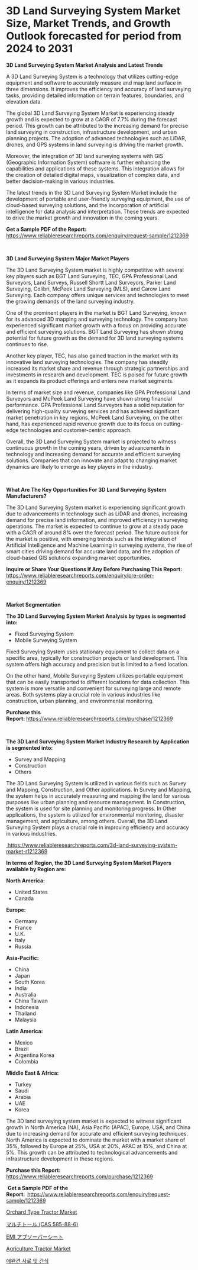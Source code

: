 <p><h1>3D Land Surveying System Market Size, Market Trends, and Growth Outlook forecasted for period from 2024 to 2031</h1></p><p><strong>3D Land Surveying System Market Analysis and Latest Trends</strong></p>
<p><p>A 3D Land Surveying System is a technology that utilizes cutting-edge equipment and software to accurately measure and map land surface in three dimensions. It improves the efficiency and accuracy of land surveying tasks, providing detailed information on terrain features, boundaries, and elevation data.</p><p>The global 3D Land Surveying System Market is experiencing steady growth and is expected to grow at a CAGR of 7.7% during the forecast period. This growth can be attributed to the increasing demand for precise land surveying in construction, infrastructure development, and urban planning projects. The adoption of advanced technologies such as LiDAR, drones, and GPS systems in land surveying is driving the market growth. </p><p>Moreover, the integration of 3D land surveying systems with GIS (Geographic Information System) software is further enhancing the capabilities and applications of these systems. This integration allows for the creation of detailed digital maps, visualization of complex data, and better decision-making in various industries.</p><p>The latest trends in the 3D Land Surveying System Market include the development of portable and user-friendly surveying equipment, the use of cloud-based surveying solutions, and the incorporation of artificial intelligence for data analysis and interpretation. These trends are expected to drive the market growth and innovation in the coming years.</p></p>
<p><strong>Get a Sample PDF of the Report:&nbsp;</strong> <a href="https://www.reliableresearchreports.com/enquiry/request-sample/1212369">https://www.reliableresearchreports.com/enquiry/request-sample/1212369</a></p>
<p>&nbsp;</p>
<p><strong>3D Land Surveying System Major Market Players</strong></p>
<p><p>The 3D Land Surveying System market is highly competitive with several key players such as BGT Land Surveying, TEC, GPA Professional Land Surveyors, Land Surveys, Russell Shortt Land Surveyors, Parker Land Surveying, Colibri, McPeek Land Surveying (MLS), and Carow Land Surveying. Each company offers unique services and technologies to meet the growing demands of the land surveying industry.</p><p>One of the prominent players in the market is BGT Land Surveying, known for its advanced 3D mapping and surveying technology. The company has experienced significant market growth with a focus on providing accurate and efficient surveying solutions. BGT Land Surveying has shown strong potential for future growth as the demand for 3D land surveying systems continues to rise.</p><p>Another key player, TEC, has also gained traction in the market with its innovative land surveying technologies. The company has steadily increased its market share and revenue through strategic partnerships and investments in research and development. TEC is poised for future growth as it expands its product offerings and enters new market segments.</p><p>In terms of market size and revenue, companies like GPA Professional Land Surveyors and McPeek Land Surveying have shown strong financial performance. GPA Professional Land Surveyors has a solid reputation for delivering high-quality surveying services and has achieved significant market penetration in key regions. McPeek Land Surveying, on the other hand, has experienced rapid revenue growth due to its focus on cutting-edge technologies and customer-centric approach.</p><p>Overall, the 3D Land Surveying System market is projected to witness continuous growth in the coming years, driven by advancements in technology and increasing demand for accurate and efficient surveying solutions. Companies that can innovate and adapt to changing market dynamics are likely to emerge as key players in the industry.</p></p>
<p>&nbsp;</p>
<p><strong>What Are The Key Opportunities For 3D Land Surveying System Manufacturers?</strong></p>
<p><p>The 3D Land Surveying System market is experiencing significant growth due to advancements in technology such as LiDAR and drones, increasing demand for precise land information, and improved efficiency in surveying operations. The market is expected to continue to grow at a steady pace with a CAGR of around 8% over the forecast period. The future outlook for the market is positive, with emerging trends such as the integration of Artificial Intelligence and Machine Learning in surveying systems, the rise of smart cities driving demand for accurate land data, and the adoption of cloud-based GIS solutions expanding market opportunities.</p></p>
<p><strong>Inquire or Share Your Questions If Any Before Purchasing This Report:</strong> <a href="https://www.reliableresearchreports.com/enquiry/pre-order-enquiry/1212369">https://www.reliableresearchreports.com/enquiry/pre-order-enquiry/1212369</a></p>
<p>&nbsp;</p>
<p><strong>Market Segmentation</strong></p>
<p><strong>The 3D Land Surveying System Market Analysis by types is segmented into:</strong></p>
<p><ul><li>Fixed Surveying System</li><li>Mobile Surveying System</li></ul></p>
<p><p>Fixed Surveying System uses stationary equipment to collect data on a specific area, typically for construction projects or land development. This system offers high accuracy and precision but is limited to a fixed location. </p><p>On the other hand, Mobile Surveying System utilizes portable equipment that can be easily transported to different locations for data collection. This system is more versatile and convenient for surveying large and remote areas. Both systems play a crucial role in various industries like construction, urban planning, and environmental monitoring.</p></p>
<p><strong>Purchase this Report:&nbsp;</strong><a href="https://www.reliableresearchreports.com/purchase/1212369">https://www.reliableresearchreports.com/purchase/1212369</a></p>
<p>&nbsp;</p>
<p><strong>The 3D Land Surveying System Market Industry Research by Application is segmented into:</strong></p>
<p><ul><li>Survey and Mapping</li><li>Construction</li><li>Others</li></ul></p>
<p><p>The 3D Land Surveying System is utilized in various fields such as Survey and Mapping, Construction, and Other applications. In Survey and Mapping, the system helps in accurately measuring and mapping the land for various purposes like urban planning and resource management. In Construction, the system is used for site planning and monitoring progress. In Other applications, the system is utilized for environmental monitoring, disaster management, and agriculture, among others. Overall, the 3D Land Surveying System plays a crucial role in improving efficiency and accuracy in various industries.</p></p>
<p><a href="https://www.reliableresearchreports.com/3d-land-surveying-system-market-r1212369">&nbsp;https://www.reliableresearchreports.com/3d-land-surveying-system-market-r1212369</a></p>
<p><strong>In terms of Region, the 3D Land Surveying System Market Players available by Region are:</strong></p>
<p>
    <p> <strong> North America: </strong>
        <ul>
            <li>United States</li>
            <li>Canada</li>
        </ul>
        </p> 
    <p> <strong> Europe: </strong>
        <ul>
            <li>Germany</li>
            <li>France</li>
            <li>U.K.</li>
            <li>Italy</li>
            <li>Russia</li>
        </ul>
        </p> 
    <p> <strong> Asia-Pacific: </strong>
        <ul>
            <li>China</li>
            <li>Japan</li>
            <li>South Korea</li>
            <li>India</li>
            <li>Australia</li>
            <li>China Taiwan</li>
            <li>Indonesia</li>
            <li>Thailand</li>
            <li>Malaysia</li>
        </ul>
        </p> 
    <p> <strong> Latin America: </strong>
        <ul>
            <li>Mexico</li>
            <li>Brazil</li>
            <li>Argentina Korea</li>
            <li>Colombia</li>
        </ul>
        </p> 
    <p> <strong> Middle East & Africa: </strong>
        <ul>
            <li>Turkey</li>
            <li>Saudi</li>
            <li>Arabia</li>
            <li>UAE</li>
            <li>Korea</li>
        </ul>
    </p>
    </p>
<p><p>The 3D land surveying system market is expected to witness significant growth in North America (NA), Asia Pacific (APAC), Europe, USA, and China due to increasing demand for accurate and efficient surveying techniques. North America is expected to dominate the market with a market share of 35%, followed by Europe at 25%, USA at 20%, APAC at 15%, and China at 5%. This growth can be attributed to technological advancements and infrastructure development in these regions.</p></p>
<p><strong>Purchase this Report: </strong><a href="https://www.reliableresearchreports.com/purchase/1212369">https://www.reliableresearchreports.com/purchase/1212369</a></p>
<p>&nbsp;<strong>Get a Sample PDF of the Report:&nbsp;&nbsp;</strong><a href="https://www.reliableresearchreports.com/enquiry/request-sample/1212369">https://www.reliableresearchreports.com/enquiry/request-sample/1212369</a></p>
<p><strong></strong></p>
<p><p><a href="https://github.com/joannagoyvaerts/Market-Research-Report-List-3/blob/main/orchard-type-tractor-market.md">Orchard Type Tractor Market</a></p><p><a href="https://github.com/EstelWisozk1/Market-Research-Report-List-2/blob/main/5137996102105.md">マルチトール (CAS 585-88-6)</a></p><p><a href="https://github.com/lrlmopnhwd79300/Market-Research-Report-List-2/blob/main/2437918102104.md">EMI アブソーバーシート</a></p><p><a href="https://github.com/lubmix/Market-Research-Report-List-3/blob/main/agriculture-tractor-market.md">Agriculture Tractor Market</a></p><p><a href="https://github.com/shampaakter36/Market-Research-Report-List-1/blob/main/549749695651.md">애완견 사료 및 간식</a></p></p>